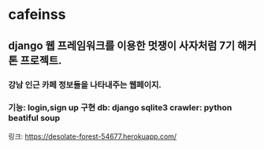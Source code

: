 # cafeinss

## django 웹 프레임워크를 이용한 멋쟁이 사자처럼 7기 해커톤 프로젝트.

### 강남 인근 카페 정보들을 나타내주는 웹페이지.

### 기능: login,sign up 구현 db: django sqlite3 crawler: python beatiful soup

링크: https://desolate-forest-54677.herokuapp.com/


